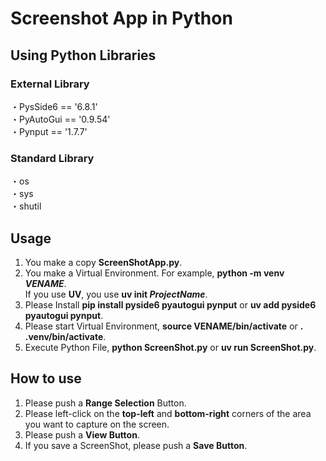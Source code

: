 # Screenshot App in Python
## Using Python Libraries
### External Library
・PysSide6 == '6.8.1'  
・PyAutoGui == '0.9.54'  
・Pynput == '1.7.7'  

### Standard Library
・os  
・sys  
・shutil  

## Usage
1. You make a copy **ScreenShotApp.py**.
2. You make a Virtual Environment. For example, **python -m venv *VENAME***.  
   If you use **UV**, you use **uv init *ProjectName***.  
4. Please Install **pip install pyside6 pyautogui pynput** or **uv add pyside6 pyautogui pynput**.
5. Please start Virtual Environment, **source VENAME/bin/activate** or **. .venv/bin/activate**.
6. Execute Python File, **python ScreenShot.py** or **uv run ScreenShot.py**.

## How to use
1. Please push a **Range Selection** Button.
2. Please left-click on the **top-left** and **bottom-right** corners of the area you want to capture on the screen.
3. Please push a **View Button**.
4. If you save a ScreenShot, please push a **Save Button**.

